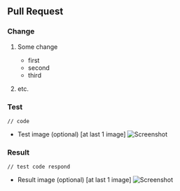 ## Pull Request

### Change

1. Some change
   - first
   - second
   - third

2. etc.

### Test
```
// code
```
- Test image (optional) [at last 1 image]
![Screenshot](https://github.com/xfar05/readme-template/raw/master/header.png)

### Result
```
// test code respond
```
- Result image (optional) [at last 1 image]
![Screenshot](https://github.com/xfar05/readme-template/raw/master/header.png)
